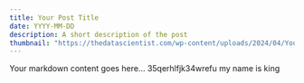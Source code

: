 ```yaml
---
title: Your Post Title
date: YYYY-MM-DD
description: A short description of the post
thumbnail: "https://thedatascientist.com/wp-content/uploads/2024/04/YouTube-to-MP3-Converter.jpg"
---
```

Your markdown content goes here...
35qerhlfjk34wrefu my name is king
